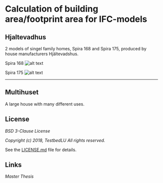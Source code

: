 # Calculation of building area/footprint area for IFC-models

## Hjaltevadhus
2 models of singel family homes, Spira 168 and Spira 175, produced by house manufacturers Hjältevadshus.

Spira 168
![alt text](https://github.com/TestbedLU/Testbed_BIM_GIS/blob/master/Building%20area/Hjaltevadshus/Pictures%20-%20house%20models/Hjaltevad168front.PNG "Spira 168")

Spira 175
![alt text](https://github.com/TestbedLU/Testbed_BIM_GIS/blob/master/Building%20area/Hjaltevadshus/Pictures%20-%20house%20models/Hjaltevad175front.PNG "Spira 175")

---

## Multihuset
A large house with many different uses.


## License
*BSD 3-Clause License*

*Copyright (c) 2018, TestbedLU*
*All rights reserved.*

See the [LICENSE.md](https://github.com/TestbedLU/Testbed_BIM_GIS/blob/master/LICENSE) file for details.

## Links

*Master Thesis*

